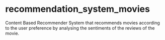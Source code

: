# recommendation_system_movies
Content Based Recommender System that recommends movies according to the user preference by analysing the sentiments of the reviews of the movie.

